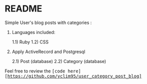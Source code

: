 # README

Simple User's blog posts with categories : 

1) Languages included:

	1.1) Ruby 
	1.2) CSS


2) Apply ActiveRecord and Postgresql 

	2.1) Post (database)
	2.2) Category (database)



Feel free to review the <tt>[code here][https://github.com/yclim95/user_category_post_blog]</tt> 
